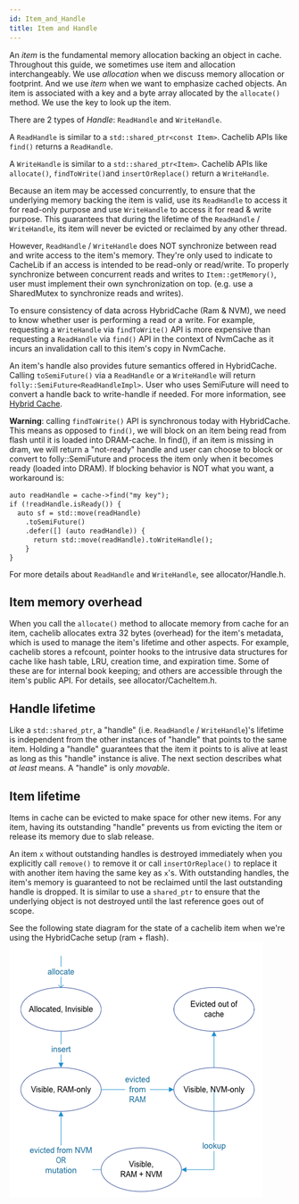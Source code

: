 ```yaml
---
id: Item_and_Handle
title: Item and Handle
---
```


An *item* is the fundamental memory allocation backing an object in cache. Throughout this guide, we sometimes use item and allocation interchangeably. We use *allocation* when we discuss memory allocation or footprint. And we use *item* when we want to emphasize cached objects. An item is associated with a key and a byte array allocated by the `allocate()` method. We use the key to look up the item.

There are 2 types of *Handle*: `ReadHandle` and `WriteHandle`.

A `ReadHandle` is similar to a `std::shared_ptr<const Item>`. Cachelib APIs like `find()` returns a `ReadHandle`.

A `WriteHandle` is similar to a `std::shared_ptr<Item>`. Cachelib APIs like `allocate()`, `findToWrite()`and `insertOrReplace()` return a `WriteHandle`.

Because an item may be accessed concurrently, to ensure that the underlying memory backing the item is valid, use its `ReadHandle` to access it for read-only purpose and use `WriteHandle` to access it for read & write purpose. This guarantees that during the lifetime of the `ReadHandle` / `WriteHandle`, its item will never be evicted or reclaimed by any other thread.

However, `ReadHandle` / `WriteHandle` does NOT synchronize between read and write access to the item's memory. They're only used to indicate to CacheLib if an access is intended to be read-only or read/write. To properly synchronize between concurrent reads and writes to `Item::getMemory()`, user must implement their own synchronization on top. (e.g. use a SharedMutex to synchronize reads and writes).

To ensure consistency of data across HybridCache (Ram & NVM), we need to know whether user is performing a read or a write. For example, requesting a `WriteHandle` via `findToWrite()` API is more expensive than requesting a `ReadHandle` via `find()` API in the context of NvmCache as it incurs an invalidation call to this item's copy in NvmCache.

An item's handle also provides future semantics offered in HybridCache. Calling `toSemiFuture()` via a `ReadHandle` or a `WriteHandle` will return `folly::SemiFuture<ReadHandleImpl>`. User who uses SemiFuture will need to convert a handle back to write-handle if needed. For more information, see [Hybrid Cache](HybridCache).

**Warning**: calling `findToWrite()` API is synchronous today with HybridCache. This means as opposed to `find()`, we will block on an item being read from flash until it is loaded into DRAM-cache. In find(), if an item is missing in dram, we will return a "not-ready" handle and user can choose to block or convert to folly::SemiFuture and process the item only when it becomes ready (loaded into DRAM). If blocking behavior is NOT what you want, a workaround is:
```
auto readHandle = cache->find("my key");
if (!readHandle.isReady()) {
  auto sf = std::move(readHandle)
    .toSemiFuture()
    .defer([] (auto readHandle)) {
      return std::move(readHandle).toWriteHandle();
    }
}
```

For more details about `ReadHandle` and `WriteHandle`, see allocator/Handle.h.

## Item memory overhead

When you call the `allocate()` method to allocate memory from cache for an item, cachelib allocates extra 32 bytes (overhead) for the item's metadata, which is used to manage the item's lifetime and other aspects. For example, cachelib stores a refcount, pointer hooks to the intrusive data structures for cache like hash table, LRU, creation time, and expiration time. Some of these are for internal book keeping; and others are accessible through the item's public API. For details, see allocator/CacheItem.h.

## Handle lifetime

Like a `std::shared_ptr`, a "handle" (i.e. `ReadHandle` / `WriteHandle`)'s lifetime is independent from the other instances of "handle" that points to the same item. Holding a "handle" guarantees that the item it points to is alive at least as long as this "handle" instance is alive. The next section describes what *at least* means. A "handle" is only *movable*.

## Item lifetime

Items in cache can be evicted to make space for other new items. For any item, having its outstanding "handle" prevents us from evicting the item or release its memory due to slab release.

An item `x` without outstanding handles is destroyed immediately when you explicitly call `remove()` to remove it or call `insertOrReplace()` to replace it with another item having the same key as `x`'s. With outstanding handles, the item's memory is guaranteed to not be reclaimed until the last outstanding handle is dropped. It is similar to use a `shared_ptr` to ensure that the underlying object is not destroyed until the last reference goes out of scope.

See the following state diagram for the state of a cachelib item when we're using the HybridCache setup (ram + flash).
![](item_state.png)
